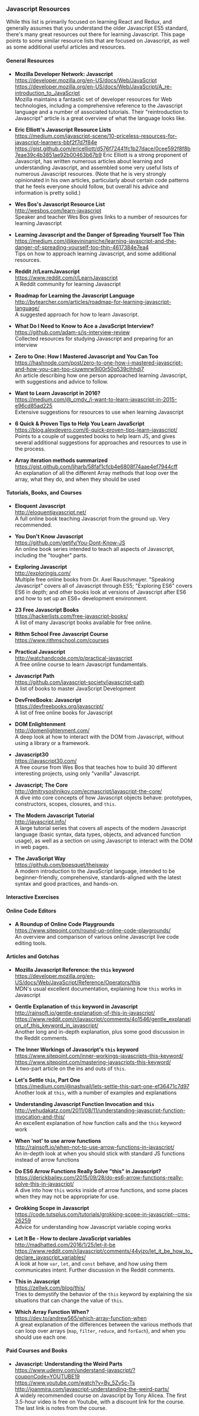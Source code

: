 ### Javascript Resources

While this list is primarily focused on learning React and Redux, and generally assumes that you understand the older Javascript ES5 standard, there's many great resources out there for learning Javascript.  This page points to some similar resource lists that are focused on Javascript, as well as some additional useful articles and resources.


#### General Resources

- **Mozilla Developer Network: Javascript**  
  https://developer.mozilla.org/en-US/docs/Web/JavaScript  
  https://developer.mozilla.org/en-US/docs/Web/JavaScript/A_re-introduction_to_JavaScript  
  Mozilla maintains a fantastic set of developer resources for Web technologies, including a comprehensive reference to the Javascript language and a number of associated tutorials.  Their "reintroduction to Javascript" article is a great overview of what the language looks like.
  
  
- **Eric Elliott's Javascript Resource Lists**  
  https://medium.com/javascript-scene/10-priceless-resources-for-javascript-learners-bbf2f7d7f84e  
  https://gist.github.com/ericelliott/d576f72441fc1b27dace/0cee592f8f8b7eae39c4b3851ae92b00463b67b9
  Eric Elliott is a strong proponent of Javascript, has written numerous articles about learning and understanding Javascript, and assembled some very useful lists of numerous Javascript resources.  (Note that he is very strongly opinionated in his own articles, particularly about certain code patterns that he feels everyone should follow, but overall his advice and information is pretty solid.)
  
- **Wes Bos's Javascript Resource List**  
  http://wesbos.com/learn-javascript  
  Speaker and teacher Wes Bos gives links to a number of resources for learning Javascript
  
  
- **Learning Javascript and the Danger of Spreading Yourself Too Thin**  
  https://medium.com/@kevininaniche/learning-javascript-and-the-danger-of-spreading-yourself-too-thin-4617384e7ea4  
  Tips on how to approach learning Javascript, and some additional resources.
  
- **Reddit /r/LearnJavascript**  
  https://www.reddit.com/r/LearnJavascript  
  A Reddit community for learning Javascript
  
- **Roadmap for Learning the Javascript Language**   
  http://bytearcher.com/articles/roadmap-for-learning-javascript-language/  
  A suggested approach for how to learn Javascript.
  
- **What Do I Need to Know to Ace a JavaScript Interview?**  
  https://github.com/adam-s/js-interview-review  
  Collected resources for studying Javascript and preparing for an interview
  
- **Zero to One: How I Mastered Javascript and You Can Too**  
  https://hashnode.com/post/zero-to-one-how-i-mastered-javascript-and-how-you-can-too-ciuwmrw9j00r50q539clhhdj7  
  An article describing how one person approached learning Javascript, with suggestions and advice to follow.
  
- **Want to Learn Javascript in 2016?**  
  https://medium.com/@_cmdv_/i-want-to-learn-javascript-in-2015-e96cd85ad225  
  Extensive suggestions for resources to use when learning Javascript
  
- **6 Quick & Proven Tips to Help You Learn JavaScript**  
  https://blog.alexdevero.com/6-quick-proven-tips-learn-javascript/  
  Points to a couple of suggested books to help learn JS, and gives several additional suggestions for approaches and resources to use in the process.
  
- **Array iteration methods summarized**  
  https://gist.github.com/ljharb/58faf1cfcb4e6808f74aae4ef7944cff  
  An explanation of all the different Array methods that loop over the array, what they do, and when they should be used
  

#### Tutorials, Books, and Courses

- **Eloquent Javascript**  
  http://eloquentjavascript.net/  
  A full online book teaching Javascript from the ground up.  Very recommended.
  
- **You Don't Know Javascript**  
  https://github.com/getify/You-Dont-Know-JS  
  An online book series intended to teach all aspects of Javascript, including the "tougher" parts.
  
- **Exploring Javascript**  
  http://exploringjs.com/  
  Multiple free online books from Dr. Axel Rauschmayer.  "Speaking Javascript" covers all of Javascript through ES5; "Exploring ES6" covers ES6 in depth; and other books look at versions of Javascript after ES6 and how to set up an ES6+ development environment.
  
- **23 Free Javascript Books**  
  https://hackerlists.com/free-javascript-books/  
  A list of many Javascript books available for free online.
  
- **Rithm School Free Javascript Course**  
  https://www.rithmschool.com/courses  
  
- **Practical Javascript**  
  http://watchandcode.com/p/practical-javascript  
  A free online course to learn Javascript fundamentals.
  
- **Javascript Path**  
  https://github.com/javascript-society/javascript-path  
  A list of books to master JavaScript Development
  
- **DevFreeBooks: Javascript**  
  https://devfreebooks.org/javascript/  
  A list of free online books for Javascript
  
- **DOM Enlightenment**  
  http://domenlightenment.com/  
  A deep look at how to interact with the DOM from Javascript, without using a library or a framework.
  
- **Javascript30**  
  https://javascript30.com/  
  A free course from Wes Bos that teaches how to build 30 different interesting projects, using only "vanilla" Javascript.
  
- **Javascript; The Core**  
  http://dmitrysoshnikov.com/ecmascript/javascript-the-core/  
  A dive into core concepts of how Javascript objects behave: prototypes, constructors, scopes, closures, and `this`.
  
- **The Modern Javascript Tutorial**  
  http://javascript.info/  
  A large tutorial series that covers all aspects of the modern Javascript language (basic syntax, data types, objects, and advanced function usage), as well as a section on using Javascript to interact with the DOM in web pages.
  
- **The JavaScript Way**  
  https://github.com/bpesquet/thejsway  
  A modern introduction to the JavaScript language, intended to be beginner-friendly, comprehensive, standards-aligned with the latest syntax and good practices, and hands-on.
  
  
#### Interactive Exercises




#### Online Code Editors

- **A Roundup of Online Code Playgrounds**  
  https://www.sitepoint.com/round-up-online-code-playgrounds/  
  An overview and comparison of various online Javascript live code editing tools.


#### Articles and Gotchas

- **Mozilla Javascript Reference: the `this` keyword**  
  https://developer.mozilla.org/en-US/docs/Web/JavaScript/Reference/Operators/this  
  MDN's usual excellent documentation, explaining how `this` works in Javascript
  
- **Gentle Explanation of `this` keyword in Javascript**  
  http://rainsoft.io/gentle-explanation-of-this-in-javascript/  
  https://www.reddit.com/r/javascript/comments/4o1546/gentle_explanation_of_this_keyword_in_javascript/  
  Another long and in-depth explanation, plus some good discussion in the Reddit comments.
  
- **The Inner Workings of Javascript's `this` keyword**  
  https://www.sitepoint.com/inner-workings-javascripts-this-keyword/  
  https://www.sitepoint.com/mastering-javascripts-this-keyword/  
  A two-part article on the ins and outs of `this`.
  
- **Let's Settle `this`, Part One**  
  https://medium.com/@nashvail/lets-settle-this-part-one-ef36471c7d97  
  Another look at `this`, with a number of examples and explanations
  
- **Understanding Javascript Function Invocation and `this`**  
  http://yehudakatz.com/2011/08/11/understanding-javascript-function-invocation-and-this/  
  An excellent explanation of how function calls and the `this` keyword work
  
- **When 'not' to use arrow functions**  
  http://rainsoft.io/when-not-to-use-arrow-functions-in-javascript/  
  An in-depth look at when you should stick with standard JS functions instead of arrow functions
  
- **Do ES6 Arrow Functions Really Solve "this" in Javascript?**  
  https://derickbailey.com/2015/09/28/do-es6-arrow-functions-really-solve-this-in-javascript/  
  A dive into how `this` works inside of arrow functions, and some places when they may not be appropriate for use.

- **Grokking Scope in Javascript**  
  https://code.tutsplus.com/tutorials/grokking-scope-in-javascript--cms-26259  
  Advice for understanding how Javascript variable coping works
  
- **Let It Be - How to declare JavaScript variables**  
  http://madhatted.com/2016/1/25/let-it-be  
  https://www.reddit.com/r/javascript/comments/44yjzo/let_it_be_how_to_declare_javascript_variables/  
  A look at how `var`, `let`, and `const` behave, and how using them communicates intent.  Further discussion in the Reddit comments.
  
- **This in Javascript**  
  https://zellwk.com/blog/this/  
  Tries to demystify the behavior of the `this` keyword by explaining the six situations that can change the value of `this`.
  
- **Which Array Function When?**  
  https://dev.to/andrew565/which-array-function-when  
  A great explanation of the differences between the various methods that can loop over arrays (`map`, `filter`, `reduce`, and `forEach`), and when you should use each one.


#### Paid Courses and Books

- **Javascript: Understanding the Weird Parts**  
  https://www.udemy.com/understand-javascript/?couponCode=YOUTUBE19  
  https://www.youtube.com/watch?v=Bv_5Zv5c-Ts  
  http://joanmira.com/javascript-understanding-the-weird-parts/  
  A widely recommended course on Javascript by Tony Alicea.  The first 3.5-hour video is free on Youtube, with a discount link for the course.  The last link is notes from the course.